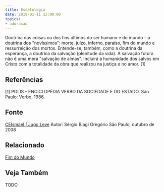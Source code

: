 ```yaml
---
title: Escatologia
date: 2019-01-11 13:00:00
topics: 
- adoracao
---
```


Doutrina das coisas ou dos fins últimos do ser humano e do mundo – a doutrina
dos "novíssimos": morte, juízo, inferno, paraíso, fim do mundo e ressurreição
dos mortos. Entende-se, também, como a doutrina da esperança, a doutrina da
salvação (plenitude da vida). A salvação futura não é uma mera "salvação de
almas". Incluirá a humanidade dos salvos em Cristo com a totalidade da obra que
realizou na justiça e no amor. [1]

## Referências
[1] POLIS - ENCICLOPÉDIA VERBO DA SOCIEDADE E DO ESTADO. São Paulo: Verbo, 1986.

## Fonte
[CEIsmael | Jugo Leve](https://www.ceismael.com.br/artigo/jugo-leve.htm)
Autor: Sérgio Biagi Gregório 
São Paulo, outubro de 2008

## Relacionado
[Fim do Mundo](../fim-do-mundo)

## Veja Também
TODO

